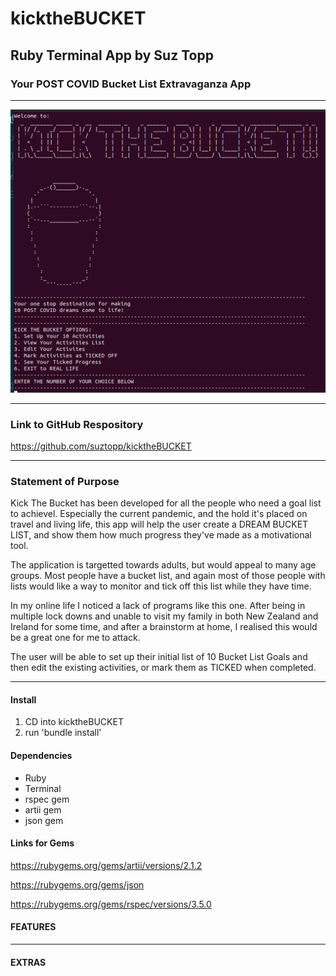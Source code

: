 # kicktheBUCKET
## Ruby Terminal App by Suz Topp

### Your POST COVID Bucket List Extravaganza App

---

<img src='images/homescreen1.png' alt="home screen pic" width=600px>

---

### Link to GitHub Respository

https://github.com/suztopp/kicktheBUCKET

---

### Statement of Purpose

Kick The Bucket has been developed for all the people who need a goal list to achievel.  Especially the current pandemic, and the hold it's placed on travel and living life, this app will help the user create a DREAM BUCKET LIST, and show them how much progress they've made as a motivational tool.

The application is targetted towards adults, but would appeal to many age groups. 
Most people have a bucket list, and again most of those people with lists would like a way to monitor and tick off this list while they have time.

In my online life I noticed a lack of programs like this one. After being in multiple lock downs and unable to visit my family in both New Zealand and Ireland for some time, and after a brainstorm at home, I realised this would be a great one for me to attack. 

The user will be able to set up their initial list of 10 Bucket List Goals and then edit the existing activities, or mark them as TICKED when completed.  

---

#### Install

1. CD into kicktheBUCKET
2. run 'bundle install'

#### Dependencies

- Ruby
- Terminal
- rspec gem
- artii gem
- json gem

#### Links for Gems

https://rubygems.org/gems/artii/versions/2.1.2

https://rubygems.org/gems/json

https://rubygems.org/gems/rspec/versions/3.5.0

#### FEATURES

---

#### EXTRAS